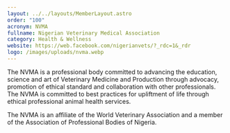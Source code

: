 ```yaml
---
layout: ../../layouts/MemberLayout.astro
order: "100"
acronym: NVMA
fullname: Nigerian Veterinary Medical Association
category: Health & Wellness
website: https://web.facebook.com/nigerianvets/?_rdc=1&_rdr
logo: /images/uploads/nvma.webp
---
```

The NVMA is a professional body committed to advancing the education, science and art of Veterinary Medicine and Production through advocacy, promotion of ethical standard and collaboration with other professionals. The NVMA is committed to best practices for upliftment of life through ethical professional animal health services.

The NVMA is an affiliate of the World Veterinary Association and a member of the Association of Professional Bodies of Nigeria.
